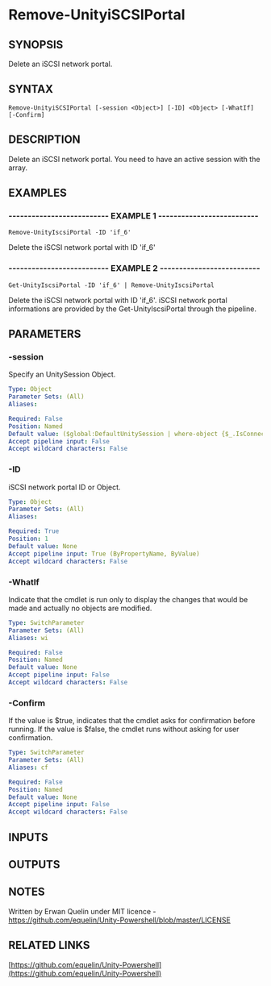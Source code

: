 # Remove-UnityiSCSIPortal

## SYNOPSIS
Delete an iSCSI network portal.

## SYNTAX

```
Remove-UnityiSCSIPortal [-session <Object>] [-ID] <Object> [-WhatIf] [-Confirm]
```

## DESCRIPTION
Delete an iSCSI network portal.
You need to have an active session with the array.

## EXAMPLES

### -------------------------- EXAMPLE 1 --------------------------
```
Remove-UnityIscsiPortal -ID 'if_6'
```

Delete the iSCSI network portal with ID 'if_6'

### -------------------------- EXAMPLE 2 --------------------------
```
Get-UnityIscsiPortal -ID 'if_6' | Remove-UnityIscsiPortal
```

Delete the iSCSI network portal with ID 'if_6'.
iSCSI network portal informations are provided by the Get-UnityIscsiPortal through the pipeline.

## PARAMETERS

### -session
Specify an UnitySession Object.

```yaml
Type: Object
Parameter Sets: (All)
Aliases: 

Required: False
Position: Named
Default value: ($global:DefaultUnitySession | where-object {$_.IsConnected -eq $true})
Accept pipeline input: False
Accept wildcard characters: False
```

### -ID
iSCSI network portal ID or Object.

```yaml
Type: Object
Parameter Sets: (All)
Aliases: 

Required: True
Position: 1
Default value: None
Accept pipeline input: True (ByPropertyName, ByValue)
Accept wildcard characters: False
```

### -WhatIf
Indicate that the cmdlet is run only to display the changes that would be made and actually no objects are modified.

```yaml
Type: SwitchParameter
Parameter Sets: (All)
Aliases: wi

Required: False
Position: Named
Default value: None
Accept pipeline input: False
Accept wildcard characters: False
```

### -Confirm
If the value is $true, indicates that the cmdlet asks for confirmation before running. 
If the value is $false, the cmdlet runs without asking for user confirmation.

```yaml
Type: SwitchParameter
Parameter Sets: (All)
Aliases: cf

Required: False
Position: Named
Default value: None
Accept pipeline input: False
Accept wildcard characters: False
```

## INPUTS

## OUTPUTS

## NOTES
Written by Erwan Quelin under MIT licence - https://github.com/equelin/Unity-Powershell/blob/master/LICENSE

## RELATED LINKS

[https://github.com/equelin/Unity-Powershell](https://github.com/equelin/Unity-Powershell)

